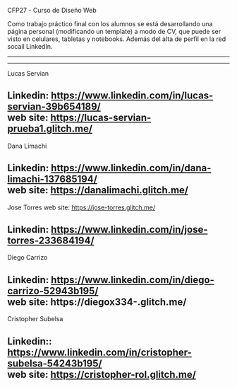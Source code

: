 CFP27 - Curso de Diseño Web

Como trabajo práctico final con los alumnos se está desarrollando una página personal (modificando un template) a modo de CV, que puede ser visto en celulares, tabletas y notebooks. Además del alta de perfil en la red socail LinkedIn.


---------------------------------------------------------------------------------------------------------
---------------------------------------------------------------------------------------------------------
Lucas Servian 

  Linkedin: https://www.linkedin.com/in/lucas-servian-39b654189/ 	    
  web site: https://lucas-servian-prueba1.glitch.me/
---------------------------------------------------------------------------------------------------------
Dana Limachi

  Linkedin: https://www.linkedin.com/in/dana-limachi-137685194/	        
  web site: https://danalimachi.glitch.me/
---------------------------------------------------------------------------------------------------------
Jose Torres
  web site: https://jose-torres.glitch.me/
  
  Linkedin: https://www.linkedin.com/in/jose-torres-233684194/	        
---------------------------------------------------------------------------------------------------------
Diego Carrizo

  Linkedin: https://www.linkedin.com/in/diego-carrizo-52943b195/	        
  web site: https://diegox334-.glitch.me/
---------------------------------------------------------------------------------------------------------
Cristopher Subelsa

  Linkedin:: https://www.linkedin.com/in/cristopher-subelsa-54243b195/	  
  web site: https://cristopher-rol.glitch.me/
---------------------------------------------------------------------------------------------------------

